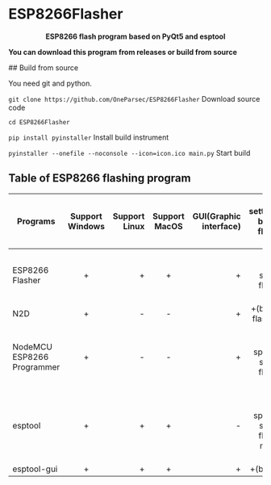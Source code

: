 # ESP8266Flasher
<p align="center">
  <b>ESP8266 flash program based on PyQt5 and esptool

You can download this program from releases or build from source</b>
</p>
## Build from source

You need git and python.

```git clone https://github.com/OneParsec/ESP8266Flasher``` Download source code

```cd ESP8266Flasher``` 

```pip install pyinstaller``` Install build instrument

```pyinstaller --onefile --noconsole --icon=icon.ico main.py``` Start build

## Table of ESP8266 flashing program
| Programs                   | Support Windows | Support Linux | Support MacOS   | GUI(Graphic interface) | More settings(like baud rate, flash size, etc.)                    | 
| ---------------------------|:---------------:| -------------:|:---------------:| ----------------------:| ------------------------------------------------------------------:|
| ESP8266 Flasher            | +               | +             | +               | +                      | +(baud rate,flash size,erase flash,flash mode)                     |
| N2D                        | +               | -             | -               | +                      | +(baud rate, flash mode)                                           |
| NodeMCU ESP8266 Programmer | +               | -             | -               | +                      | +(baud rate,flash speed,flash size,erase flash,flash mode)         |
| esptool                    | +               | +             | +               | -                      | +(baud rate,flash speed,flash size,erase flash,flash mode and more)|
| esptool-gui                | +               | +             | +               | +                      | +(baud rate)                                                       |

